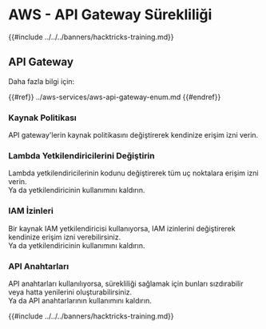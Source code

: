 # AWS - API Gateway Sürekliliği

{{#include ../../../banners/hacktricks-training.md}}

## API Gateway

Daha fazla bilgi için:

{{#ref}}
../aws-services/aws-api-gateway-enum.md
{{#endref}}

### Kaynak Politikası

API gateway'lerin kaynak politikasını değiştirerek kendinize erişim izni verin.

### Lambda Yetkilendiricilerini Değiştirin

Lambda yetkilendiricilerinin kodunu değiştirerek tüm uç noktalara erişim izni verin.\
Ya da yetkilendiricinin kullanımını kaldırın.

### IAM İzinleri

Bir kaynak IAM yetkilendiricisi kullanıyorsa, IAM izinlerini değiştirerek kendinize erişim izni verebilirsiniz.\
Ya da yetkilendiricinin kullanımını kaldırın.

### API Anahtarları

API anahtarları kullanılıyorsa, sürekliliği sağlamak için bunları sızdırabilir veya hatta yenilerini oluşturabilirsiniz.\
Ya da API anahtarlarının kullanımını kaldırın.

{{#include ../../../banners/hacktricks-training.md}}
